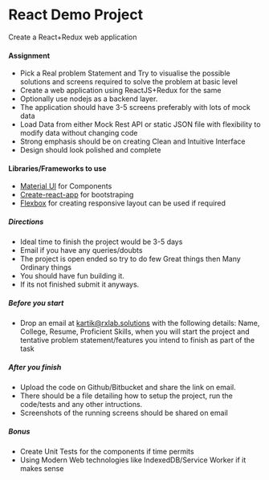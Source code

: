 # React Demo Project

Create a React+Redux web application 

#### Assignment

  - Pick a Real problem Statement and Try to visualise the possible solutions and screens required to solve the problem at basic level
  - Create a web application using ReactJS+Redux for the same
  - Optionally use nodejs as a backend layer.
  - The application should have 3-5 screens preferably with lots of mock data
  - Load Data from either Mock Rest API or static JSON file with flexibility to modify data without changing code
  - Strong emphasis should be on creating Clean and Intuitive Interface 
  - Design should look polished and complete
  
#### Libraries/Frameworks to use
* [Material UI](https://material-ui.com) for Components
*  [Create-react-app](https://github.com/facebook/create-react-app) for bootstraping
* [Flexbox](https://css-tricks.com/snippets/css/a-guide-to-flexbox/) for creating responsive layout can be used if required
  
##### Directions

- Ideal time to finish the project would be 3-5 days
- Email if you have any queries/doubts
- The project is open ended so try to do few Great things then Many Ordinary things
- You should have fun building it. 
- If its not finished submit it anyways. 


##### Before you start
   - Drop an email at kartik@rxlab.solutions with the following details: Name, College, Resume, Proficient Skills, when you will start the project and tentative problem statement/features you intend to finish as part of the task
    
##### After you finish
- Upload the code on Github/Bitbucket and share the link on email.
- There should be a file detailing how to setup the project, run the code/tests and any other intructions. 
- Screenshots of the running screens should be shared on email

##### Bonus

- Create Unit Tests for the components if time permits
- Using Modern Web technologies like IndexedDB/Service Worker if it makes sense

